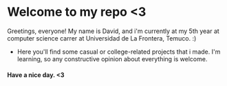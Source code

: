 # Welcome to my repo <3

Greetings, everyone! My name is David, and i'm currently at my 5th year at computer science carrer at Universidad de La Frontera, Temuco. :)


* Here you'll find some casual or college-related projects that i made. I'm learning, so any constructive opinion about everything is welcome.

#### Have a nice day. <3
